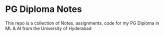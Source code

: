 # PG Diploma Notes

This repo is a collection of Notes, assignments, code for my PG Diploma in ML & AI from the University of Hyderabad
